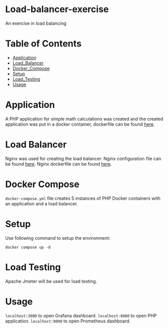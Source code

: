 # Load-balancer-exercise
An exercise in load balancing

Table of Contents
=================
* [Application](#Application)
* [Load_Balancer](#Load-Balancer)
* [Docker_Compose](#Docker-Compose)
* [Setup](#Setup)
* [Load_Testing](#Load-Testing)
* [Usage](#Usage)

# Application

A PHP application for simple math calculations was created and the created application was put in a docker container, dockerfile can be found [here](./docker/php/Dockerfile).

# Load Balancer

Nginx was used for creating the load balancer.
Nginx configuration file can be found [here](./docker/nginx/nginx.conf).
Nginx dockerfile can be found [here](./docker/nginx/Dockerfile).

# Docker Compose

`docker-compose.yml` file creates 5 instances of PHP Docker containers with an application and a load balancer.

# Setup

Use following command to setup the environment:

`docker compose up -d`

# Load Testing

Apache Jmeter will be used for load testing.

# Usage

`localhost:3000` to open Grafana dashboard.
`localhost:8080` to open PHP application.
`localhost:9090` to open Prometheus dashboard.
